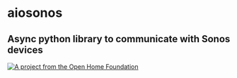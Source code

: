 # aiosonos
Async python library to communicate with Sonos devices
---

[![A project from the Open Home Foundation](https://www.openhomefoundation.org/badges/ohf-project.png)](https://www.openhomefoundation.org/)
